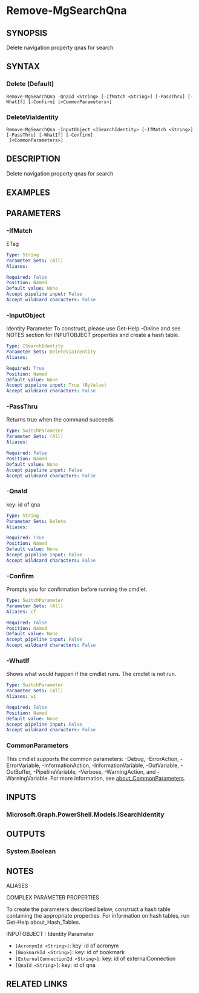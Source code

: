 ﻿---
external help file: Microsoft.Graph.Search-help.xml
Module Name: Microsoft.Graph.Search
online version: https://docs.microsoft.com/en-us/powershell/module/microsoft.graph.search/remove-mgsearchqna
schema: 2.0.0
---

# Remove-MgSearchQna

## SYNOPSIS
Delete navigation property qnas for search

## SYNTAX

### Delete (Default)
```
Remove-MgSearchQna -QnaId <String> [-IfMatch <String>] [-PassThru] [-WhatIf] [-Confirm] [<CommonParameters>]
```

### DeleteViaIdentity
```
Remove-MgSearchQna -InputObject <ISearchIdentity> [-IfMatch <String>] [-PassThru] [-WhatIf] [-Confirm]
 [<CommonParameters>]
```

## DESCRIPTION
Delete navigation property qnas for search

## EXAMPLES

## PARAMETERS

### -IfMatch
ETag

```yaml
Type: String
Parameter Sets: (All)
Aliases:

Required: False
Position: Named
Default value: None
Accept pipeline input: False
Accept wildcard characters: False
```

### -InputObject
Identity Parameter
To construct, please use Get-Help -Online and see NOTES section for INPUTOBJECT properties and create a hash table.

```yaml
Type: ISearchIdentity
Parameter Sets: DeleteViaIdentity
Aliases:

Required: True
Position: Named
Default value: None
Accept pipeline input: True (ByValue)
Accept wildcard characters: False
```

### -PassThru
Returns true when the command succeeds

```yaml
Type: SwitchParameter
Parameter Sets: (All)
Aliases:

Required: False
Position: Named
Default value: None
Accept pipeline input: False
Accept wildcard characters: False
```

### -QnaId
key: id of qna

```yaml
Type: String
Parameter Sets: Delete
Aliases:

Required: True
Position: Named
Default value: None
Accept pipeline input: False
Accept wildcard characters: False
```

### -Confirm
Prompts you for confirmation before running the cmdlet.

```yaml
Type: SwitchParameter
Parameter Sets: (All)
Aliases: cf

Required: False
Position: Named
Default value: None
Accept pipeline input: False
Accept wildcard characters: False
```

### -WhatIf
Shows what would happen if the cmdlet runs.
The cmdlet is not run.

```yaml
Type: SwitchParameter
Parameter Sets: (All)
Aliases: wi

Required: False
Position: Named
Default value: None
Accept pipeline input: False
Accept wildcard characters: False
```

### CommonParameters
This cmdlet supports the common parameters: -Debug, -ErrorAction, -ErrorVariable, -InformationAction, -InformationVariable, -OutVariable, -OutBuffer, -PipelineVariable, -Verbose, -WarningAction, and -WarningVariable. For more information, see [about_CommonParameters](http://go.microsoft.com/fwlink/?LinkID=113216).

## INPUTS

### Microsoft.Graph.PowerShell.Models.ISearchIdentity
## OUTPUTS

### System.Boolean
## NOTES

ALIASES

COMPLEX PARAMETER PROPERTIES

To create the parameters described below, construct a hash table containing the appropriate properties. For information on hash tables, run Get-Help about_Hash_Tables.


INPUTOBJECT <ISearchIdentity>: Identity Parameter
  - `[AcronymId <String>]`: key: id of acronym
  - `[BookmarkId <String>]`: key: id of bookmark
  - `[ExternalConnectionId <String>]`: key: id of externalConnection
  - `[QnaId <String>]`: key: id of qna

## RELATED LINKS
